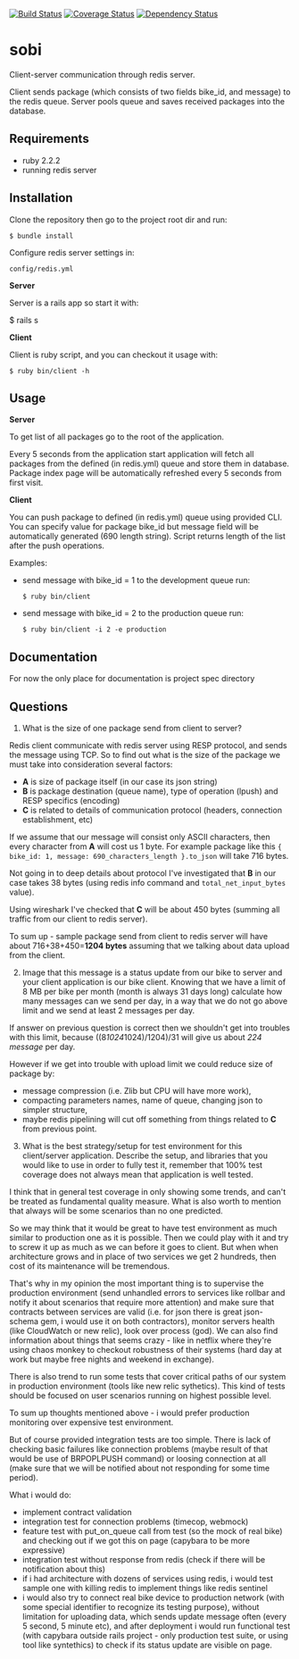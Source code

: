 [![Build Status](https://travis-ci.org/bartlomiejh/sobi.svg?branch=master)](https://travis-ci.org/bartlomiejh/sobi)
[![Coverage Status](https://coveralls.io/repos/bartlomiejh/sobi/badge.svg?branch=master&service=github)](https://coveralls.io/github/bartlomiejh/sobi?branch=master)
[![Dependency Status](https://gemnasium.com/bartlomiejh/sobi.svg)](https://gemnasium.com/bartlomiejh/sobi)

# sobi

Client-server communication through redis server.

Client sends package (which consists of two fields bike_id,
and message) to the redis queue. Server pools queue and saves received packages into the database.

## Requirements

- ruby 2.2.2
- running redis server

## Installation

Clone the repository then go to the project root dir and run:

    $ bundle install

Configure redis server settings in:

    config/redis.yml

**Server**

Server is a rails app so start it with:

   $ rails s

**Client**

Client is ruby script, and you can checkout it usage with:

    $ ruby bin/client -h

## Usage

**Server**

To get list of all packages go to the root of the application.

Every 5 seconds from the application start application will fetch all packages from the defined (in redis.yml) queue and store them in database.
Package index page will be automatically refreshed every 5 seconds from first visit.

**Client**

You can push package to defined (in redis.yml) queue using provided CLI. You can specify value for package bike_id but message field will be automatically generated (690 length string).
Script returns length of the list after the push operations.

Examples:
- send message with bike_id = 1 to the development queue run:

   `$ ruby bin/client`

- send message with bike_id = 2 to the production queue run:

   `$ ruby bin/client -i 2 -e production`

## Documentation

For now the only place for documentation is project spec directory


## Questions

1. What is the size of one package send from client to server?

Redis client communicate with redis server using RESP protocol, and sends the message using TCP. So to find out what is the size of the package
we must take into consideration several factors:
- **A** is size of package itself (in our case its json string)
- **B** is package destination (queue name), type of operation (lpush) and RESP specifics (encoding)
- **C** is related to details of communication protocol (headers, connection establishment, etc)

If we assume that our message will consist only ASCII characters, then every character from **A** will cost us 1 byte. For example package like this
`{ bike_id: 1, message: 690_characters_length }.to_json`
will take 716 bytes.

Not going in to deep details about protocol I've investigated that **B** in our case takes 38 bytes (using redis info command and `total_net_input_bytes` value).

Using wireshark I've checked that **C** will be about 450 bytes (summing all traffic from our client to redis server).

To sum up - sample package send from client to redis server will have about 716+38+450=**1204 bytes** assuming that we talking about data upload from the client.

2. Image that this message is a status update from our bike to server and your client application is our bike client. Knowing that we have a limit of 8 MB per bike per month (month is always 31 days
   long) calculate how many messages can we send per day, in a way that we do not go above limit and we send at least 2 messages per day.

If answer on previous question is correct then we shouldn't get into troubles with this limit, because ((8*1024*1024)/1204)/31 will give us about *224 message* per day.

However if we get into trouble with upload limit we could reduce size of package by:
- message compression (i.e. Zlib but CPU will have more work),
- compacting parameters names, name of queue, changing json to simpler structure,
- maybe redis pipelining will cut off something from things related to **C** from previous point.

3. What is the best strategy/setup for test environment for this client/server application. Describe the setup, and libraries
 that you would like to use in order to fully test it, remember that 100% test coverage does not always mean that application is well tested.

I think that in general test coverage in only showing some trends, and can't be treated as fundamental quality measure. What is also worth to mention
that always will be some scenarios than no one predicted.

So we may think that it would be great to have test environment as much similar to production one as it is possible. Then we could play with it and try to
screw it up as much as we can before it goes to client. But when when architecture grows and in place of two services we get 2 hundreds, then cost of its maintenance will be tremendous.

That's why in my opinion the most important thing is to supervise the production environment (send unhandled errors to services like rollbar and notify it about scenarios that require more attention) and make sure that
contracts between services are valid (i.e. for json there is great json-schema gem, i would use it on both contractors), monitor servers health (like CloudWatch or new relic), look over process (god).
We can also find information about things that seems crazy - like in netflix where they're using chaos monkey to checkout robustness of their systems (hard day at work but maybe free nights and weekend in exchange).

There is also trend to run some tests that cover critical paths of our system in production environment (tools like new relic sythetics). This kind of tests should be focused on user scenarios running on highest possible level.

To sum up thoughts mentioned above - i would prefer production monitoring over expensive test environment.

But of course provided integration tests are too simple. There is lack of checking basic failures like connection problems (maybe result of that would be use of BRPOPLPUSH command) or loosing connection at all (make sure that we will be notified about not responding for some time period).

What i would do:
- implement contract validation
- integration test for connection problems (timecop, webmock)
- feature test with put_on_queue call from test (so the mock of real bike) and checking out if we got this on page (capybara to be more expressive)
- integration test without response from redis (check if there will be notification about this)
- if i had architecture with dozens of services using redis, i would test sample one with killing redis to implement things like redis sentinel
- i would also try to connect real bike device to production network (with some special identifier to recognize its testing purpose), without limitation for uploading data,
 which sends update message often (every 5 second, 5 minute etc), and after deployment i would run functional test (with capybara outside rails project - only production test suite, or using tool like syntethics) to check if its status update are visible on page.

